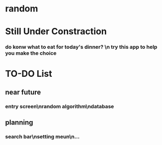 # random
# Still Under Constraction

### do konw what to eat for today's dinner? \n try this app to help you make the choice


# TO-DO List
## near future
### entry screen\nrandom algorithm\ndatabase

## planning
### search bar\nsetting meun\n...
